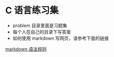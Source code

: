 # C 语言练习集

- problem 目录里面是习题集
- 每个人在自己的目录下写答案
- 如何使用 markdown 写网页，请参考下面的链接

[markdown 语法规则](https://www.jianshu.com/p/191d1e21f7ed)

